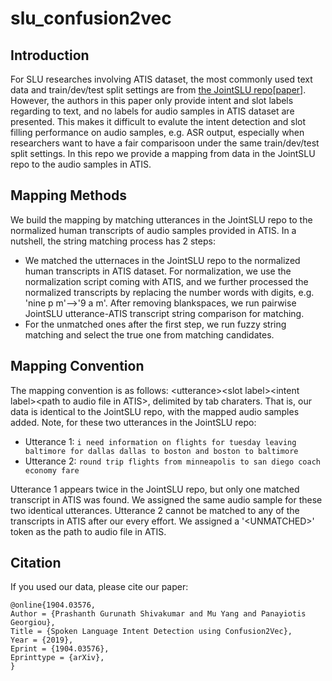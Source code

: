# slu_confusion2vec

## Introduction
For SLU researches involving ATIS dataset, the most commonly used text data and train/dev/test split settings are from [the JointSLU repo](https://github.com/yvchen/JointSLU)[[paper](https://www.csie.ntu.edu.tw/~yvchen/doc/IS16_MultiJoint.pdf)]. However, the authors in this paper only provide intent and slot labels regarding to text, and no labels for audio samples in ATIS dataset are presented. This makes it difficult to evalute the intent detection and slot filling performance on audio samples, e.g. ASR output, especially when researchers want to have a fair comparisoon under the same train/dev/test split settings. In this repo we provide a mapping from data in the JointSLU repo to the audio samples in ATIS. 

## Mapping Methods
We build the mapping by matching utterances in the JointSLU repo to the normalized human transcripts of audio samples provided in ATIS. In a nutshell, the string matching process has 2 steps:
  - We matched the utternaces in the JointSLU repo to the normalized human transcripts in ATIS dataset. For normalization, we use the normalization script coming with ATIS, and we further processed the normalized transcripts by replacing the number words with digits, e.g. 'nine p m'-->'9 a m'. After removing blankspaces, we run pairwise JointSLU utterance-ATIS transcript string comparison for matching.
  - For the unmatched ones after the first step, we run fuzzy string matching and select the true one from matching candidates.

## Mapping Convention
The mapping convention is as follows: \<utterance\>\<slot label\>\<intent label\>\<path to audio file in ATIS\>, delimited by tab charaters. That is, our data is identical to the JointSLU repo, with the mapped audio samples added. Note, for these two utterances in the JointSLU repo:
  - Utterance 1: `i need information on flights for tuesday leaving baltimore for dallas dallas to boston and boston to baltimore`
  - Utterance 2: `round trip flights from minneapolis to san diego coach economy fare`

Utterance 1 appears twice in the JointSLU repo, but only one matched transcript in ATIS was found. We assigned the same audio sample for these two identical utterances. Utterance 2 cannot be matched to any of the transcripts in ATIS after our every effort. We assigned a '\<UNMATCHED\>' token as the path to audio file in ATIS. 

## Citation
If you used our data, please cite our paper:
```
@online{1904.03576,
Author = {Prashanth Gurunath Shivakumar and Mu Yang and Panayiotis Georgiou},
Title = {Spoken Language Intent Detection using Confusion2Vec},
Year = {2019},
Eprint = {1904.03576},
Eprinttype = {arXiv},
}
```
